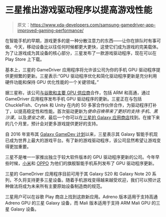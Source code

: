 # 三星推出游戏驱动程序以提高游戏性能

> 原文：<https://www.xda-developers.com/samsung-gamedriver-app-improved-gaming-performance/>

在智能手机的早期，游戏更多的是一种分散注意力的东西——让你在排队时有事可做。今天，移动设备比以往任何时候都更大更快，这使它们成为游戏的完美载体。为了让游戏成为其设备的核心部分，三星发布了一款游戏驱动程序，现在可以在 Play Store 上下载。

基本上，三星的 GameDriver 应用程序将允许该公司为你的手机 GPU 驱动程序提供更频繁的更新。三星表示:“GPU 驱动程序优化和简化驱动程序更新是充分利用硬件功能和保持 GPU 优化性能的一个关键领域。”

据三星称，该公司[与谷歌和主要 GPU 供应商](https://developer.samsung.com/galaxy-gamedev/overview.html)合作，包括 ARM 和高通，通过 GameDriver 应用程序发布手机 GPU 驱动程序的更新。三星正在与包括 ChuckleFish、Crytek 和 Unity 在内的 50 多家合作伙伴合作，为驱动程序打补丁，以提高稳定性和性能。首次驱动更新为*使命召唤带来了更好的支持:手机*、*黑沙漠*，以及*堡垒之夜*，最后一个你可以在[三星的 Galaxy 应用商店](https://www.xda-developers.com/samsung-galaxy-store-gets-a-big-redesign-with-an-emphasis-on-games/)找到。在接下来的几个月里，预计会对更多游戏提供更好的支持。

自 2016 年宣布其 [Galaxy GameDev 计划](https://www.xda-developers.com/samsung-announces-new-api-galaxy-gamedev/)以来，三星表示其 Galaxy 智能手机现已成为世界上最大的游戏平台。有了新的游戏驱动程序，该公司显然希望让游戏变得更加重要。

三星不是唯一一家推出独立于较大软件版本的 GPU 驱动程序更新的公司。今年早些时候，[小米](https://www.xda-developers.com/xiaomi-adreno-gpu-driver-update-snapdragon-865/)和 [OPPO](https://www.xda-developers.com/oppo-find-x2-and-find-x2-pro-with-snapdragon-865-receive-gpu-driver-update/) 为他们的旗舰智能手机系列发布了 GPU 驱动程序更新。

三星的 GameDriver 应用程序目前可用于其 Galaxy S20 和 Galaxy Note 20 系列，不久将支持更多三星设备。随着手机游戏变得越来越受欢迎，我们可以预计这种做法将成为未来所有主要原始设备制造商的规范。

三星用户可以在谷歌 Play 商店上找到这款新应用。Adreno 版本适用于支持高通 Adreno GPU 的三星 Galaxy 设备，而 Mali 版本适用于支持 ARM Mali GPU 的三星 Galaxy 设备。